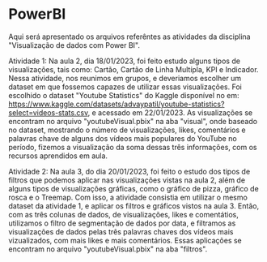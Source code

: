 # PowerBI
Aqui será apresentado os arquivos referêntes as atividades da disciplina 
"Visualização de dados com Power BI".

Atividade 1:
Na aula 2, dia 18/01/2023, foi feito estudo alguns tipos de visualizações, 
tais como: Cartão, Cartão de Linha Multípla, KPI e Indicador.
Nessa atividade, nos reunimos em grupos, e deveriamos escolher um dataset 
em que fossemos capazes de utilizar essas visualizações. 
Foi escolhido o dataset "Youtube Statistics" do Kaggle disponível no em: 
<https://www.kaggle.com/datasets/advaypatil/youtube-statistics?select=videos-stats.csv>,
e acessado em 22/01/2023.
As visualizações se encontram no arquivo "youtubeVisual.pbix" na aba "visual", 
onde baseado no dataset, mostrando o número de visualizações, likes, comentários e 
palavras chave de alguns dos vídeos mais populares do YouTube no período, fizemos
a visualização da soma dessas três informações, com os recursos aprendidos em aula.

Atividade 2:
Na aula 3, do dia 20/01/2023, foi feito o estudo dos tipos de filtros 
que podemos aplicar nas visualizações vistas na aula 2, além de alguns 
tipos de visualizações gráficas, como o gráfico de pizza, gráfico de rosca
e o Treemap.
Com isso, a atividade consistia em utilizar o mesmo dataset da atividade 1,
e aplicar os filtros e gráficos vistos na aula 3. Então, com as três colunas
de dados, de visualizações, likes e comentátios, utilizamos o filtro de 
segmentação de dados por data, e filtramos as visualizações de dados
pelas três palavras chaves dos vídeos mais vizualizados, com mais likes e
mais comentários.
Essas aplicações se encontram no arquivo "youtubeVisual.pbix" na aba "filtros".
